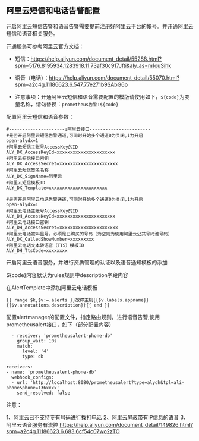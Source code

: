 ## 阿里云短信和电话告警配置

开启阿里云短信告警和语音告警需要提前注册好阿里云平台的帐号。并开通阿里云短信和语音相关服务。

开通服务可参考阿里云官方文档：

* 短信：https://help.aliyun.com/document_detail/55288.html?spm=5176.8195934.1283918.11.73af30c917Jfti&aly_as=m1ouSihk

* 语音（电话）：https://help.aliyun.com/document_detail/55070.html?spm=a2c4g.11186623.6.547.77e271b9SAbG6p

* 注意事项：开通阿里云短信和语音需要配置的模版请使用如下，`${code}`为变量名称，请勿替换：`prometheus告警:${code}`


配置阿里云短信和语音参数：

```
#---------------------↓阿里云接口-----------------------
#是否开启阿里云短信告警通道,可同时开始多个通道0为关闭,1为开启
open-alydx=1
#阿里云短信主账号AccessKey的ID
ALY_DX_AccessKeyId=xxxxxxxxxxxxxxxxxxxxxx
#阿里云短信接口密钥
ALY_DX_AccessSecret=xxxxxxxxxxxxxxxxxxxxxx
#阿里云短信签名名称
ALY_DX_SignName=阿里云
#阿里云短信模板ID
ALY_DX_Template=xxxxxxxxxxxxxxxxxxxxxx

#是否开启阿里云电话告警通道,可同时开始多个通道0为关闭,1为开启
open-alydx=1
#阿里云电话主账号AccessKey的ID
ALY_DH_AccessKeyId=xxxxxxxxxxxxxxxxxxxxxx
#阿里云电话接口密钥
ALY_DH_AccessSecret=xxxxxxxxxxxxxxxxxxxxxx
#阿里云电话被叫显号，必须是已购买的号码（为空则为使用阿里云公共号码池号码）
ALY_DX_CalledShowNumber=xxxxxxxxx
#阿里云电话文本转语音（TTS）模板ID
ALY_DH_TtsCode=xxxxxxxx
```

开启阿里云语音服务，并进行资质管理的认证以及语音通知模板的添加


${code}内容默认为rules规则中description字段内容

在AlertTemplate中添加阿里云电话模板



```
{{ range $k,$v:=.alerts }}故障主机{{$v.labels.appname}}{{$v.annotations.description}}{{ end }}
```

配置alertmanager的配置文件，指定路由规则，进行语音告警,使用prometheusalert接口，如下（部分配置内容）
```
  - receiver: 'prometheusalert-phone-db'
    group_wait: 10s
    match:
      level: '4'
      type: db

receivers:
- name: 'prometheusalert-phone-db'
  webhook_configs:
  - url: 'http://localhost:8080/prometheusalert?type=alydh&tpl=ali-phone&phone=136xxxx'
    send_resolved: false
```

注意：

1、阿里云已不支持专有号码进行拨打电话
2、阿里云屏蔽带有IP信息的语音
3、阿里云语音服务有流控 https://help.aliyun.com/document_detail/149826.html?spm=a2c4g.11186623.6.683.6cf54c07wo2zTO
